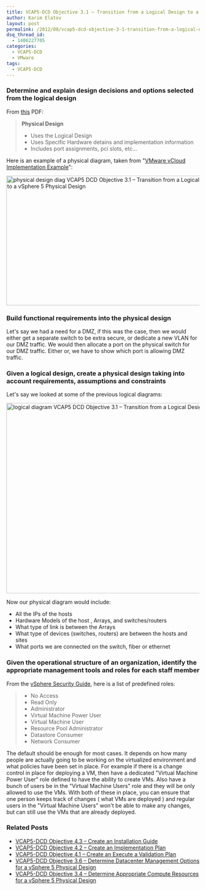 ```yaml
---
title: VCAP5-DCD Objective 3.1 – Transition from a Logical Design to a vSphere 5 Physical Design
author: Karim Elatov
layout: post
permalink: /2012/08/vcap5-dcd-objective-3-1-transition-from-a-logical-design-to-a-vsphere-5-physical-design/
dsq_thread_id:
  - 1406227705
categories:
  - VCAP5-DCD
  - VMware
tags:
  - VCAP5-DCD
---
```

### Determine and explain design decisions and options selected from the logical design

From [this](http://virtuallyhyper.com/wp-content/uploads/2013/04/vcap-dcd_notes.pdf) PDF:

> **Physical Design**
>
> *   Uses the Logical Design
> *   Uses Specific Hardware detains and implementation information
> *   Includes port assignments, pci slots, etc...

Here is an example of a physical diagram, taken from "[VMware vCloud Implementation Example](http://www.vmware.com/files/pdf/VMware-vCloud-Implementation-Example-ServiceProvider.pdf)":

[<img class="alignnone size-full wp-image-2861" title="physical-design-diag" src="http://virtuallyhyper.com/wp-content/uploads/2012/08/physical-design-diag.png" alt="physical design diag VCAP5 DCD Objective 3.1 – Transition from a Logical Design to a vSphere 5 Physical Design" width="565" height="338" />](http://virtuallyhyper.com/wp-content/uploads/2012/08/physical-design-diag.png)

### Build functional requirements into the physical design

Let's say we had a need for a DMZ, if this was the case, then we would either get a separate switch to be extra secure, or dedicate a new VLAN for our DMZ traffic. We would then allocate a port on the physical switch for our DMZ traffic. Either or, we have to show which port is allowing DMZ traffic.

### Given a logical design, create a physical design taking into account requirements, assumptions and constraints

Let's say we looked at some of the previous logical diagrams:

[<img class="alignnone size-full wp-image-2702" title="logical-diagram" src="http://virtuallyhyper.com/wp-content/uploads/2012/08/logical-diagram.png" alt="logical diagram VCAP5 DCD Objective 3.1 – Transition from a Logical Design to a vSphere 5 Physical Design" width="948" height="496" />](http://virtuallyhyper.com/wp-content/uploads/2012/08/logical-diagram.png)

Now our physical diagram would include:

*   All the IPs of the hosts
*   Hardware Models of the host , Arrays, and switches/routers
*   What type of link is between the Arrays
*   What type of devices (switches, routers) are between the hosts and sites
*   What ports we are connected on the switch, fiber or ethernet

### Given the operational structure of an organization, identify the appropriate management tools and roles for each staff member

From the [vSphere Security Guide](http://pubs.vmware.com/vsphere-50/topic/com.vmware.ICbase/PDF/vsphere-esxi-vcenter-server-50-security-guide.pdf), here is a list of predefined roles:

> *   No Access
> *   Read Only
> *   Administrator
> *   Virtual Machine Power User
> *   Virtual Machine User
> *   Resource Pool Administrator
> *   Datastore Consumer
> *   Network Consumer

The default should be enough for most cases. It depends on how many people are actually going to be working on the virtualized environment and what policies have been set in place. For example if there is a change control in place for deploying a VM, then have a dedicated "Virtual Machine Power User" role defined to have the ability to create VMs. Also have a bunch of users be in the "Virtual Machine Users" role and they will be only allowed to use the VMs. With both of these in place, you can ensure that one person keeps track of changes ( what VMs are deployed ) and regular users in the "Virtual Machine Users" won't be able to make any changes, but can still use the VMs that are already deployed.

<div class="SPOSTARBUST-Related-Posts">
  <H3>
    Related Posts
  </H3>

  <ul class="entry-meta">
    <li class="SPOSTARBUST-Related-Post">
      <a title="VCAP5-DCD Objective 4.3 – Create an Installation Guide" href="http://virtuallyhyper.com/2012/09/vcap5-dcd-objective-4-3-create-an-installation-guide/" rel="bookmark">VCAP5-DCD Objective 4.3 – Create an Installation Guide</a>
    </li>
    <li class="SPOSTARBUST-Related-Post">
      <a title="VCAP5-DCD Objective 4.2 – Create an Implementation Plan" href="http://virtuallyhyper.com/2012/09/vcap5-dcd-objective-4-2-create-an-implementation-plan/" rel="bookmark">VCAP5-DCD Objective 4.2 – Create an Implementation Plan</a>
    </li>
    <li class="SPOSTARBUST-Related-Post">
      <a title="VCAP5-DCD Objective 4.1 – Create an Execute a Validation Plan" href="http://virtuallyhyper.com/2012/09/vcap5-dcd-objective-4-1-create-an-execute-a-validation-plan/" rel="bookmark">VCAP5-DCD Objective 4.1 – Create an Execute a Validation Plan</a>
    </li>
    <li class="SPOSTARBUST-Related-Post">
      <a title="VCAP5-DCD Objective 3.6 – Determine Datacenter Management Options for a vSphere 5 Physical Design" href="http://virtuallyhyper.com/2012/09/vcap5-dcd-objective-3-6-determine-datacenter-management-options-for-a-vsphere-5-physical-design/" rel="bookmark">VCAP5-DCD Objective 3.6 – Determine Datacenter Management Options for a vSphere 5 Physical Design</a>
    </li>
    <li class="SPOSTARBUST-Related-Post">
      <a title="VCAP5-DCD Objective 3.4 – Determine Appropriate Compute Resources for a vSphere 5 Physical Design" href="http://virtuallyhyper.com/2012/09/vcap5-dcd-objective-3-4-determine-appropriate-compute-resources-for-a-vsphere-5-physical-design/" rel="bookmark">VCAP5-DCD Objective 3.4 – Determine Appropriate Compute Resources for a vSphere 5 Physical Design</a>
    </li>
  </ul>
</div>

